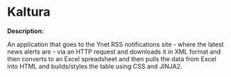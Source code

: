 # Kaltura

**Description:**

An application that goes to the Ynet RSS notifications site - where the latest news alerts are - via an HTTP request and downloads it in XML format and then converts to an Excel spreadsheet and then pulls the data from Excel into HTML and builds/styles the table using CSS and JINJA2.
